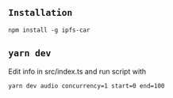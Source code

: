 ## `Installation`

```
npm install -g ipfs-car
```

## `yarn dev`

Edit info in src/index.ts and run script with

```
yarn dev audio concurrency=1 start=0 end=100
```
